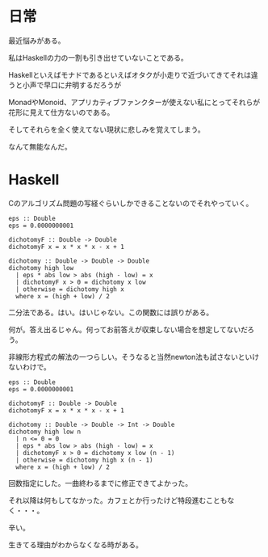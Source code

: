 # 日常

最近悩みがある。

私はHaskellの力の一割も引き出せていないことである。

Haskellといえばモナドであるといえばオタクが小走りで近づいてきてそれは違うと小声で早口に弁明するだろうが

MonadやMonoid、アプリカティブファンクターが使えない私にとってそれらが花形に見えて仕方ないのである。

そしてそれらを全く使えてない現状に悲しみを覚えてしまう。

なんて無能なんだ。

# Haskell

Cのアルゴリズム問題の写経ぐらいしかできることないのでそれやっていく。

```
eps :: Double
eps = 0.0000000001

dichotomyF :: Double -> Double
dichotomyF x = x * x * x - x + 1

dichotomy :: Double -> Double -> Double
dichotomy high low
  | eps * abs low > abs (high - low) = x
  | dichotomyF x > 0 = dichotomy x low
  | otherwise = dichotomy high x
  where x = (high + low) / 2
```

二分法である。はい。はいじゃない。この関数には誤りがある。

何が。答え出るじゃん。何ってお前答えが収束しない場合を想定してないだろう。

非線形方程式の解法の一つらしい。そうなると当然newton法も試さないといけないわけで。

```
eps :: Double
eps = 0.0000000001

dichotomyF :: Double -> Double
dichotomyF x = x * x * x - x + 1

dichotomy :: Double -> Double -> Int -> Double
dichotomy high low n
  | n <= 0 = 0
  | eps * abs low > abs (high - low) = x
  | dichotomyF x > 0 = dichotomy x low (n - 1)
  | otherwise = dichotomy high x (n - 1)
  where x = (high + low) / 2
```

回数指定にした。一曲終わるまでに修正できてよかった。

それ以降は何もしてなかった。カフェとか行ったけど特段進むこともなく・・・。

辛い。

生きてる理由がわからなくなる時がある。

